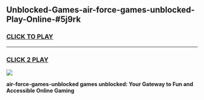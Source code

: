 
## Unblocked-Games-air-force-games-unblocked-Play-Online-#5j9rk
<h3>
<a href="https://premium.freeplayer.one?title=air-force-games-unblocked&ref=27F">CLICK TO PLAY</a></h3>
<hr>

<h3>
<a href="https://premium.freeplayer.one?title=air-force-games-unblocked&ref=27F">CLICK 2 PLAY</a>
  
</h3>

<a href="https://premium.freeplayer.one?title=air-force-games-unblocked&ref=27F"><img src="https://clearcache.store/games.png"></a>


**air-force-games-unblocked games unblocked: Your Gateway to Fun and Accessible Online Gaming**
